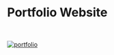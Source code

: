 <h1>Portfolio Website</h1><br> 

[![portfolio](https://img.shields.io/badge/Portfolio-003791?style=for-the-badge&logo=Planet&logoColor=white)](https://josuebm1980.github.io/portfolio-website-personal/)


